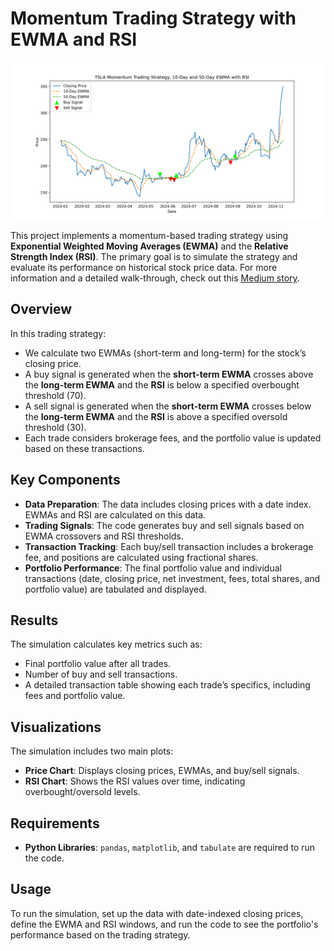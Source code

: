 # Momentum Trading Strategy with EWMA and RSI

![Cover Image](https://github.com/Brianhulela/momentum_trading/blob/master/TSLA_momentum_buys_and_sells.png)

This project implements a momentum-based trading strategy using **Exponential Weighted Moving Averages (EWMA)** and the **Relative Strength Index (RSI)**. The primary goal is to simulate the strategy and evaluate its performance on historical stock price data. For more information and a detailed walk-through, check out this [Medium story](https://hulela.co.za/trading-strategies-momentum-5d11f6705453).

## Overview
In this trading strategy:
- We calculate two EWMAs (short-term and long-term) for the stock’s closing price.
- A buy signal is generated when the **short-term EWMA** crosses above the **long-term EWMA** and the **RSI** is below a specified overbought threshold (70).
- A sell signal is generated when the **short-term EWMA** crosses below the **long-term EWMA** and the **RSI** is above a specified oversold threshold (30).
- Each trade considers brokerage fees, and the portfolio value is updated based on these transactions.

## Key Components
- **Data Preparation**: The data includes closing prices with a date index. EWMAs and RSI are calculated on this data.
- **Trading Signals**: The code generates buy and sell signals based on EWMA crossovers and RSI thresholds.
- **Transaction Tracking**: Each buy/sell transaction includes a brokerage fee, and positions are calculated using fractional shares.
- **Portfolio Performance**: The final portfolio value and individual transactions (date, closing price, net investment, fees, total shares, and portfolio value) are tabulated and displayed.

## Results
The simulation calculates key metrics such as:
- Final portfolio value after all trades.
- Number of buy and sell transactions.
- A detailed transaction table showing each trade’s specifics, including fees and portfolio value.

## Visualizations
The simulation includes two main plots:
- **Price Chart**: Displays closing prices, EWMAs, and buy/sell signals.
- **RSI Chart**: Shows the RSI values over time, indicating overbought/oversold levels.

## Requirements
- **Python Libraries**: `pandas`, `matplotlib`, and `tabulate` are required to run the code.

## Usage
To run the simulation, set up the data with date-indexed closing prices, define the EWMA and RSI windows, and run the code to see the portfolio's performance based on the trading strategy.

